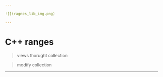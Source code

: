 ```yaml
---

![](ragnes_lib_img.png)

---
```


# C++ ranges

> views thorught collection 

> modify collection

---

